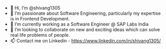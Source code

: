 - 👋 Hi, I’m @shivang1305
- 👀 I’m passionate about Software Engineering, particularly my expertise is in Frontend Development.
- 🌱 I’m currently working as a Software Engineer @ SAP Labs India
- 💞️ I’m looking to collaborate on new and exciting ideas which can solve real life problems of people.
- 📫 Contact me on Linkedin - https://www.linkedin.com/in/shivang1305/ 

<!---
shivang1305/shivang1305 is a ✨ special ✨ repository because its `README.md` (this file) appears on your GitHub profile.
You can click the Preview link to take a look at your changes.
--->
